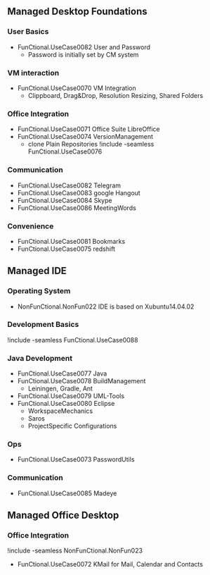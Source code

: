 
## Managed Desktop Foundations

### User Basics
  * FunCtional.UseCase0082 User and Password
    * Password is initially set by CM system
 

### VM interaction
  * FunCtional.UseCase0070 VM Integration
    * Clippboard, Drag&Drop, Resolution Resizing, Shared Folders


### Office Integration
  * FunCtional.UseCase0071 Office Suite LibreOffice
  * FunCtional.UseCase0074 VersionManagement
    * clone Plain Repositories
!include -seamless FunCtional.UseCase0076


### Communication
  * FunCtional.UseCase0082 Telegram
  * FunCtional.UseCase0083 google Hangout
  * FunCtional.UseCase0084 Skype
  * FunCtional.UseCase0086 MeetingWords


### Convenience
  * FunCtional.UseCase0081 Bookmarks
  * FunCtional.UseCase0075 redshift


## Managed IDE

### Operating System
  * NonFunCtional.NonFun022 IDE is based on Xubuntu14.04.02


### Development Basics
!include -seamless FunCtional.UseCase0088


### Java Development
  * FunCtional.UseCase0077 Java
  * FunCtional.UseCase0078 BuildManagement
    * Leiningen, Gradle, Ant
  * FunCtional.UseCase0079 UML-Tools
  * FunCtional.UseCase0080 Eclipse
    * WorkspaceMechanics
    * Saros
    * ProjectSpecific Configurations


### Ops
  * FunCtional.UseCase0073 PasswordUtils


### Communication
  * FunCtional.UseCase0085 Madeye
  

## Managed Office Desktop

### Office Integration
!include -seamless NonFunCtional.NonFun023
  * FunCtional.UseCase0072 KMail for Mail, Calendar and Contacts
